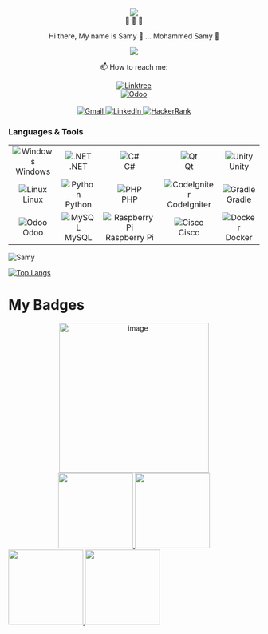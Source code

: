 <div align="center">
  <img src="https://github.com/Morisamy/Morisamy/assets/43931403/689bf81d-6371-4bcc-b316-1e9b2eb3695d">
</div>
<div align="center">
    👋 👋 👋
    <p align="center">Hi there, My name is Samy 🔫 ... Mohammed Samy 🔫</p>
</div>

<div align="center">
  <a href="https://github-profile-trophy.vercel.app/?username=morisamy&theme=matrix&rank=-C,,">
    <img src="https://github-profile-trophy.vercel.app/?username=morisamy&theme=matrix&rank=-C,,">
  </a>
</div>

<p align="center">📫 How to reach me:</p>
<div align="center">
    <a href="https://linktr.ee/Prof.M.Samy">
        <img src="https://img.shields.io/badge/Linktree-43E55E?logo=linktree&logoColor=000&style=plastic" alt="Linktree" />
    </a><br>
    <a href="https://apps.odoo.com/apps/modules/browse?author=Samy_Sensei">
        <img src="https://img.shields.io/badge/My%20Odoo%20Marketplace-8A2BE2?style=for-the-badge&logo=odoo&logoColor=white" alt="Odoo" />
    </a>
</div>
<br>
<div align="center">
    <a href="mailto:samymohammed92@gmail.com">
        <img src="https://img.shields.io/badge/Gmail-D14836?style=for-the-badge&logo=gmail&logoColor=white" alt="Gmail" />
    </a>
    <a href="https://www.linkedin.com/in/mohamed-samy92/">
        <img src="https://img.shields.io/badge/linkedin-%230077B5.svg?&style=for-the-badge&logo=linkedin&logoColor=white" alt="LinkedIn" />
    </a>
    <a href="https://www.hackerrank.com/samymohammed92">
        <img src="https://img.shields.io/badge/-Hackerrank-2EC866?style=for-the-badge&logo=HackerRank&logoColor=white" alt="HackerRank" />
    </a>
</div>

### Languages & Tools

<table>
    <tr>
        <td align="center">
            <img src="https://img.shields.io/badge/Windows-0078D6?style=for-the-badge&logo=windows&logoColor=white" alt="Windows" />
            <br>Windows
        </td>
        <td align="center">
            <img src="https://img.shields.io/badge/.NET-5C2D91?style=for-the-badge&logo=.net&logoColor=white" alt=".NET" />
            <br>.NET
        </td>
        <td align="center">
            <img src="https://img.shields.io/badge/c%23-%23239120.svg?style=for-the-badge&logo=c-sharp&logoColor=white" alt="C#" />
            <br>C#
        </td>
        <td align="center">
            <img src="https://img.shields.io/badge/Qt-%23217346.svg?style=for-the-badge&logo=Qt&logoColor=white" alt="Qt" />
            <br>Qt
        </td>
        <td align="center">
            <img src="https://img.shields.io/badge/unity-%23000000.svg?style=for-the-badge&logo=unity&logoColor=white" alt="Unity" />
            <br>Unity
        </td>
    </tr>
    <tr>
        <td align="center">
            <img src="https://img.shields.io/badge/Linux-FCC624?style=for-the-badge&logo=linux&logoColor=black" alt="Linux" />
            <br>Linux
        </td>
        <td align="center">
            <img src="https://img.shields.io/badge/Python-3776AB?style=for-the-badge&logo=python&logoColor=white" alt="Python" />
            <br>Python
        </td>
        <td align="center">
            <img src="https://img.shields.io/badge/PHP-777BB4?style=for-the-badge&logo=php&logoColor=white" alt="PHP" />
            <br>PHP
        </td>
        <td align="center">
            <img src="https://img.shields.io/badge/codeigniter-EF4223?style=for-the-badge&logo=codeigniter&logoColor=white" alt="CodeIgniter" />
            <br>CodeIgniter
        </td>
        <td align="center">
            <img src="https://img.shields.io/badge/Gradle-02303A.svg?style=for-the-badge&logo=Gradle&logoColor=white" alt="Gradle" />
            <br>Gradle
        </td>
    </tr>
    <tr>
        <td align="center">
            <img src="https://img.shields.io/badge/Odoo-714B67?logo=odoo&logoColor=fff&style=flat" alt="Odoo" />
            <br>Odoo
        </td>
        <td align="center">
            <img src="https://img.shields.io/badge/mysql-%2300f.svg?style=for-the-badge&logo=mysql&logoColor=white" alt="MySQL" />
            <br>MySQL
        </td>
        <td align="center">
            <img src="https://img.shields.io/badge/-RaspberryPi-C51A4A?style=for-the-badge&logo=Raspberry-Pi" alt="Raspberry Pi" />
            <br>Raspberry Pi
        </td>
        <td align="center">
            <img src="https://img.shields.io/badge/cisco-%23049fd9.svg?style=for-the-badge&logo=cisco&logoColor=black" alt="Cisco" />
            <br>Cisco
        </td>
        <td align="center">
            <img src="https://img.shields.io/badge/docker-%230db7ed.svg?style=for-the-badge&logo=docker&logoColor=white" alt="Docker" />
            <br>Docker
        </td>
    </tr>
</table>

![Samy](https://img.shields.io/badge/Samy-First%2C%20solve%20the%20problem.%20Then%2C%20write%20the%20code.-blue)

[![Top Langs](https://github-readme-stats.vercel.app/api/top-langs/?username=Morisamy&exclude_repo=web_AI&hide=Scheme,TypeScript,HTML&langs_count=9)](https://github.com/Morisamy/Morisamy/blob/main/README.md)

# My Badges

<div align="center">
  <img src="https://github.com/Morisamy/Morisamy/assets/43931403/5eea80e6-c941-4596-b72e-6e6fa5edab13" alt="image" width="300" />
</div>
<div align="center">
<a href="https://www.credly.com/badges/2e084b0c-4c13-443b-9689-20f296503b2d">
    <img src="https://images.credly.com/size/340x340/images/114ee3e0-902b-45df-b9d0-2f72a16386a8/IT_Fund_for_Cyber_Specialist.png" width="150" />
</a>
<a href="https://www.credly.com/badges/f322b0e5-ddba-4d14-8676-9dece08e922b">
    <img src="https://images.credly.com/size/340x340/images/a850079a-75bb-41e1-adae-dedfabcf597c/Professional_Certificate_-_IBM_Cybersecurity_Analyst.png" width="150" />
</a>
</div>
<a href="https://www.credly.com/badges/ca4feb7e-5d7f-4576-90fa-7db0d3b77f7f/public_url">
    <img src="https://images.credly.com/size/340x340/images/f3344942-8667-469f-918c-39582c5077ed/image.png" width="150" />
</a>
<a href="https://www.credly.com/badges/b67177b9-52b6-4ebd-9f1e-7dd009aeff8e/public_url">
    <img src="https://images.credly.com/size/340x340/images/d2361d38-7e56-4eaf-9132-665c9d489d39/Professional_Certificate_-_Data_Analysis_and_Visualization_with_Excel_and_R.png" width="150" />
</a>
